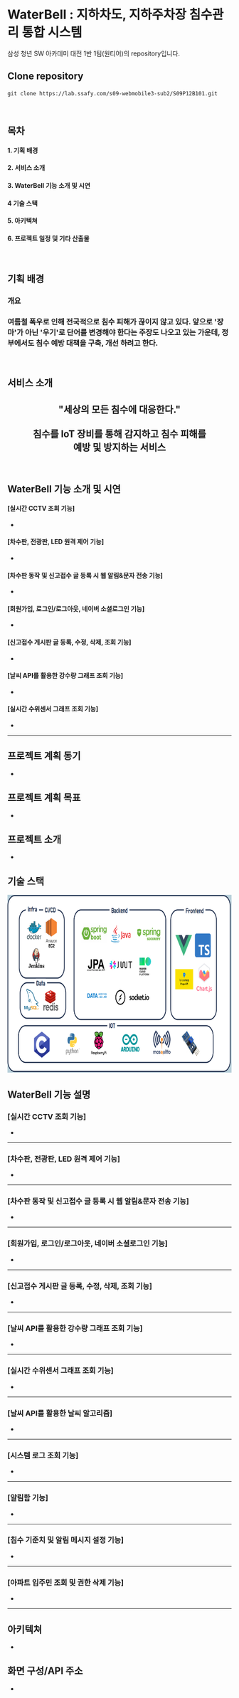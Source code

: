 # WaterBell : 지하차도, 지하주차장 침수관리 통합 시스템

삼성 청년 SW 아카데미 대전 1반 1팀(원티어)의 repository입니다.

## Clone repository

```
git clone https://lab.ssafy.com/s09-webmobile3-sub2/S09P12B101.git
```
<br>

## 목차
#### 1. 기획 배경
#### 2. 서비스 소개
#### 3. WaterBell 기능 소개 및 시연
#### 4 기술 스택
#### 5. 아키텍쳐
#### 6. 프로젝트 일정 및 기타 산출물

<br>

## 기획 배경
### 개요
<h3> 여름철 폭우로 인해 전국적으로 침수 피해가 끊이지 않고 있다. 앞으로 '장마'가 아닌 '우기'로 단어를 변경해야 한다는 주장도 나오고 있는 가운데, 정부에서도 침수 예방 대책을 구축, 개선 하려고 한다. </h3>

<br>


## 서비스 소개
<div align=center>
<h2> "세상의 모든 침수에 대응한다." <br><br>침수를 IoT 장비를 통해 감지하고 침수 피해를 <br>예방 및 방지하는 서비스</h2>

</div>

<br>

## WaterBell 기능 소개 및 시연

#### [실시간 CCTV 조회 기능]
-

#### [차수판, 전광판, LED 원격 제어 기능]
-

#### [차수판 동작 및 신고접수 글 등록 시 웹 알림&문자 전송 기능]
-

#### [회원가입, 로그인/로그아웃, 네이버 소셜로그인 기능]
-

#### [신고접수 게시판 글 등록, 수정, 삭제, 조회 기능]
-

#### [날씨 API를 활용한 강수량 그래프 조회 기능]
-

#### [실시간 수위센서 그래프 조회 기능]
-

------------
## 프로젝트 계획 동기
-
## 프로젝트 계획 목표
-
## 프로젝트 소개
-
## 기술 스택
<img src="/img/기술스택.PNG" width="600" height="400"/>

## WaterBell 기능 설명


### [실시간 CCTV 조회 기능]
-
---
### [차수판, 전광판, LED 원격 제어 기능]
-
---
### [차수판 동작 및 신고접수 글 등록 시 웹 알림&문자 전송 기능]
-
---
### [회원가입, 로그인/로그아웃, 네이버 소셜로그인 기능]
-
---
### [신고접수 게시판 글 등록, 수정, 삭제, 조회 기능]
-
---
### [날씨 API를 활용한 강수량 그래프 조회 기능]
-
---
### [실시간 수위센서 그래프 조회 기능]
-
---
### [날씨 API를 활용한 날씨 알고리즘]
-
---

### [시스템 로그 조회 기능]
-
---

### [알림함 기능]
-
---

### [침수 기준치 및 알림 메시지 설정 기능]
-
---

### [아파트 입주민 조회 및 권한 삭제 기능]
-
---


## 아키텍쳐
-
## 화면 구성/API 주소
-



